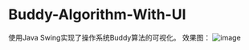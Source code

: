 # Buddy-Algorithm-With-UI
使用Java Swing实现了操作系统Buddy算法的可视化。
效果图：
![image](https://user-images.githubusercontent.com/81565653/165271868-5c526444-bc14-4ba3-b0b3-b7dd9fe03bd4.png)
